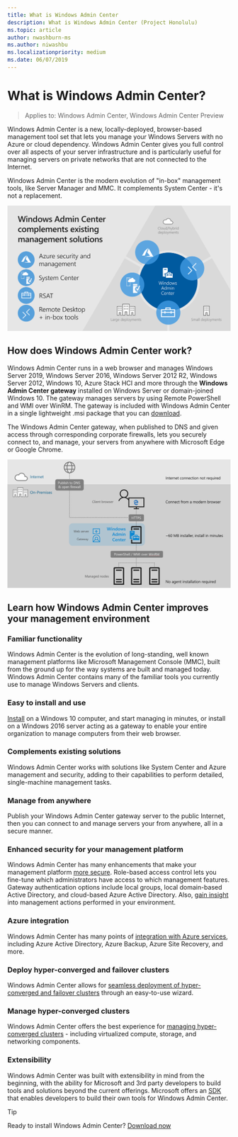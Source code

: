 ```yaml
---
title: What is Windows Admin Center
description: What is Windows Admin Center (Project Honolulu)
ms.topic: article
author: nwashburn-ms
ms.author: niwashbu
ms.localizationpriority: medium
ms.date: 06/07/2019
---
```

# What is Windows Admin Center?

>Applies to: Windows Admin Center, Windows Admin Center Preview

Windows Admin Center is a new, locally-deployed, browser-based management tool set that lets you manage your Windows Servers with no Azure or cloud dependency. Windows Admin Center gives you full control over all aspects of your server infrastructure and is particularly useful for managing servers on private networks that are not connected to the Internet.

Windows Admin Center is the modern evolution of "in-box" management tools, like Server Manager and MMC. It complements System Center - it's not a replacement.

![Diagram of Windows Admin Center working with other solutions](../media/wac-complements.png)

## How does Windows Admin Center work?

Windows Admin Center runs in a web browser and manages Windows Server 2019, Windows Server 2016, Windows Server 2012 R2, Windows Server 2012, Windows 10, Azure Stack HCI and more through the **Windows Admin Center gateway** installed on Windows Server or domain-joined Windows 10. The gateway manages servers by using Remote PowerShell and WMI over WinRM. The gateway is included with Windows Admin Center in a single lightweight .msi package that you can [download](../overview.md).

The Windows Admin Center gateway, when published to DNS and given access through corresponding corporate firewalls, lets you securely connect to, and manage, your servers from anywhere with Microsoft Edge or Google Chrome.

![Diagram of the Windows Admin Center architecture](../media/architecture.png)

## Learn how Windows Admin Center improves your management environment

### **Familiar functionality**

Windows Admin Center is the evolution of long-standing, well known management platforms like Microsoft Management Console (MMC), built from the ground up for the way systems are built and managed today. Windows Admin Center contains many of the familiar tools you currently use to manage Windows Servers and clients.

### **Easy to install and use**

[Install](../deploy/install.md) on a Windows 10 computer, and start managing in minutes, or install on a Windows 2016 server acting as a gateway to enable your entire organization to manage computers from their web browser.

### **Complements existing solutions**

Windows Admin Center works with solutions like System Center and Azure management and security, adding to their capabilities to perform detailed, single-machine management tasks.

### **Manage from anywhere**

Publish your Windows Admin Center gateway server to the public Internet, then you can connect to and manage servers your from anywhere, all in a secure manner.

### **Enhanced security for your management platform**

Windows Admin Center has many enhancements that make your management platform [more secure](../plan/user-access-options.md). Role-based access control lets you fine-tune which administrators have access to which management features. Gateway authentication options include local groups, local domain-based Active Directory, and cloud-based Azure Active Directory.  Also, [gain insight](../use/logging.md) into management actions performed in your environment.

### **Azure integration**

Windows Admin Center has many points of [integration with Azure services](../azure/index.md), including Azure Active Directory, Azure Backup, Azure Site Recovery, and more.

### **Deploy hyper-converged and failover clusters**

Windows Admin Center allows for [seamless deployment of hyper-converged and failover clusters](../use/deploy-hyperconverged-infrastructure.md) through an easy-to-use wizard.

### **Manage hyper-converged clusters**

Windows Admin Center offers the best experience for [managing hyper-converged clusters](../use/manage-hyper-converged.md) - including virtualized compute, storage, and networking components.

### **Extensibility**

Windows Admin Center was built with extensibility in mind from the beginning, with the ability for Microsoft and 3rd party developers to build tools and solutions beyond the current  offerings. Microsoft offers an [SDK](../extend/extensibility-overview.md) that enables developers to build their own tools for Windows Admin Center.

> [!Tip]
> Ready to install Windows Admin Center? [Download now](../overview.md)
